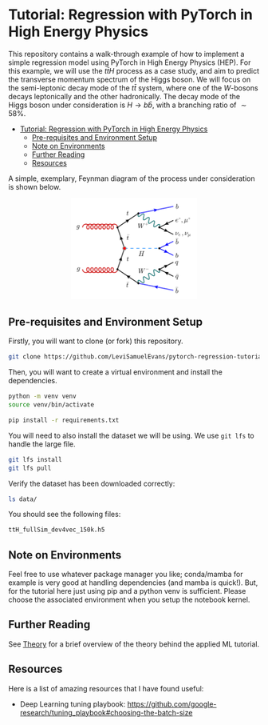 # Tutorial: Regression with PyTorch in High Energy Physics

This repository contains a walk-through example of how to implement a simple regression model using PyTorch in High Energy Physics (HEP). For this example, we will use the $t\bar{t}H$ process as a case study, and aim to predict the transverse momentum spectrum of the Higgs boson. We will focus on the semi-leptonic decay mode of the $t\bar{t}$ system, where one of the $W$-bosons decays leptonically and the other hadronically. The decay mode of the Higgs boson under consideration is $H \to b\bar{b}$, with a branching ratio of $\sim 58\%$.

- [Tutorial: Regression with PyTorch in High Energy Physics](#tutorial-regression-with-pytorch-in-high-energy-physics)
  - [Pre-requisites and Environment Setup](#pre-requisites-and-environment-setup)
  - [Note on Environments](#note-on-environments)
  - [Further Reading](#further-reading)
  - [Resources](#resources)

A simple, exemplary, Feynman diagram of the process under consideration is shown below.

<div style="text-align: center">
  <img src=".assets/ttH-1l-tchan.png" alt="Feynman diagram" width="50%">
</div>

## Pre-requisites and Environment Setup

Firstly, you will want to clone (or fork) this repository.

```bash
git clone https://github.com/LeviSamuelEvans/pytorch-regression-tutorial.git
```

Then, you will want to create a virtual environment and install the dependencies.

```bash
python -m venv venv
source venv/bin/activate
```

```bash
pip install -r requirements.txt
```

You will need to also install the dataset we will be using. We use `git lfs` to handle the large file.

```bash
git lfs install
git lfs pull
```

Verify the dataset has been downloaded correctly:

```bash
ls data/
```

You should see the following files:

```bash
ttH_fullSim_dev4vec_150k.h5
```

## Note on Environments
Feel free to use whatever package manager you like; conda/mamba for example is very good at handling dependencies (and mamba is quick!). But, for the tutorial here just using pip and a python venv is sufficient. Please choose the associated environment when you setup the notebook kernel.

## Further Reading
See [Theory](./tutorial/theory.md) for a brief overview of the theory behind the applied ML tutorial.

## Resources
Here is a list of amazing resources that I have found useful:

- Deep Learning tuning playbook: https://github.com/google-research/tuning_playbook#choosing-the-batch-size